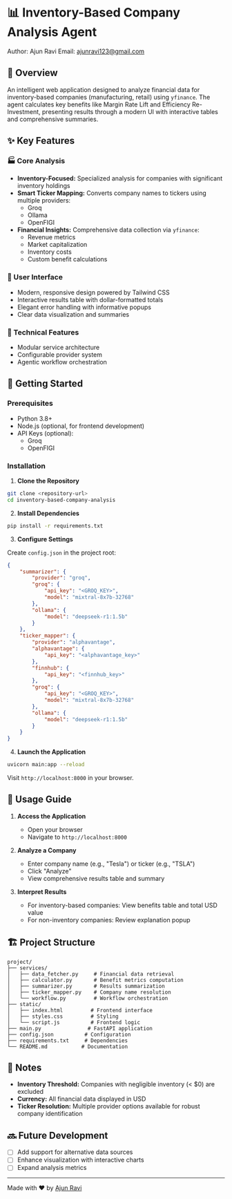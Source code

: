 # 📊 Inventory-Based Company Analysis Agent

Author: Ajun Ravi
Email: ajunravi123@gmail.com

## 🎯 Overview

An intelligent web application designed to analyze financial data for inventory-based companies (manufacturing, retail) using `yfinance`. The agent calculates key benefits like Margin Rate Lift and Efficiency Re-Investment, presenting results through a modern UI with interactive tables and comprehensive summaries.

## ✨ Key Features

### 🏭 Core Analysis
- **Inventory-Focused:** Specialized analysis for companies with significant inventory holdings
- **Smart Ticker Mapping:** Converts company names to tickers using multiple providers:
  - Groq
  - Ollama
  - OpenFIGI
- **Financial Insights:** Comprehensive data collection via `yfinance`:
  - Revenue metrics
  - Market capitalization
  - Inventory costs
  - Custom benefit calculations

### 💫 User Interface
- Modern, responsive design powered by Tailwind CSS
- Interactive results table with dollar-formatted totals
- Elegant error handling with informative popups
- Clear data visualization and summaries

### 🔧 Technical Features
- Modular service architecture
- Configurable provider system
- Agentic workflow orchestration

## 🚀 Getting Started

### Prerequisites

- Python 3.8+
- Node.js (optional, for frontend development)
- API Keys (optional):
  - Groq
  - OpenFIGI

### Installation

1. **Clone the Repository**
```bash
git clone <repository-url>
cd inventory-based-company-analysis
```

2. **Install Dependencies**
```bash
pip install -r requirements.txt
```

3. **Configure Settings**

Create `config.json` in the project root:
```json
{
    "summarizer": {
        "provider": "groq",
        "groq": {
            "api_key": "<GROQ_KEY>",
            "model": "mixtral-8x7b-32768"
        },
        "ollama": {
            "model": "deepseek-r1:1.5b"
        }
    },
    "ticker_mapper": {
        "provider": "alphavantage",
        "alphavantage": {
            "api_key": "<alphavantage_key>"
        },
        "finnhub": {
            "api_key": "<finnhub_key>"
        },
        "groq": {
            "api_key": "<GROQ_KEY>",
            "model": "mixtral-8x7b-32768"
        },
        "ollama": {
            "model": "deepseek-r1:1.5b"
        }
    }
}
```

4. **Launch the Application**
```bash
uvicorn main:app --reload
```

Visit `http://localhost:8000` in your browser.

## 📖 Usage Guide

1. **Access the Application**
   - Open your browser
   - Navigate to `http://localhost:8000`

2. **Analyze a Company**
   - Enter company name (e.g., "Tesla") or ticker (e.g., "TSLA")
   - Click "Analyze"
   - View comprehensive results table and summary

3. **Interpret Results**
   - For inventory-based companies: View benefits table and total USD value
   - For non-inventory companies: Review explanation popup

## 🏗 Project Structure

```
project/
├── services/
│   ├── data_fetcher.py     # Financial data retrieval
│   ├── calculator.py       # Benefit metrics computation
│   ├── summarizer.py       # Results summarization
│   ├── ticker_mapper.py    # Company name resolution
│   └── workflow.py         # Workflow orchestration
├── static/
│   ├── index.html         # Frontend interface
│   ├── styles.css         # Styling
│   └── script.js          # Frontend logic
├── main.py               # FastAPI application
├── config.json          # Configuration
├── requirements.txt     # Dependencies
└── README.md           # Documentation
```

## 📝 Notes

- **Inventory Threshold:** Companies with negligible inventory (< $0) are excluded
- **Currency:** All financial data displayed in USD
- **Ticker Resolution:** Multiple provider options available for robust company identification

## 🔜 Future Development

- [ ] Add support for alternative data sources
- [ ] Enhance visualization with interactive charts
- [ ] Expand analysis metrics

---

Made with ❤️ by [Ajun Ravi](mailto:ajunravi123@gmail.com)
